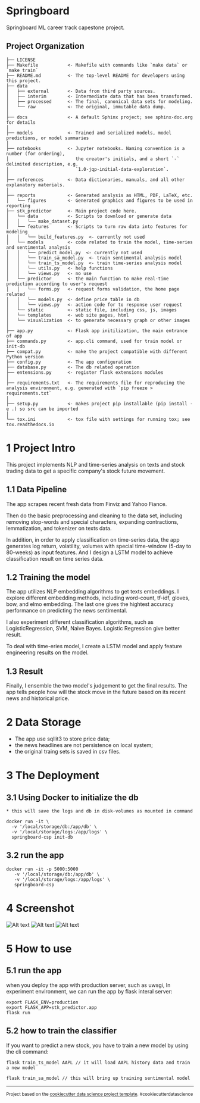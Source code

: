 Springboard
==============================

Springboard ML career track capestone project.

Project Organization
------------

    ├── LICENSE
    ├── Makefile           <- Makefile with commands like `make data` or `make train`
    ├── README.md          <- The top-level README for developers using this project.
    ├── data
    │   ├── external       <- Data from third party sources.
    │   ├── interim        <- Intermediate data that has been transformed.
    │   ├── processed      <- The final, canonical data sets for modeling.
    │   └── raw            <- The original, immutable data dump.
    │
    ├── docs               <- A default Sphinx project; see sphinx-doc.org for details
    │
    ├── models             <- Trained and serialized models, model predictions, or model summaries
    │
    ├── notebooks          <- Jupyter notebooks. Naming convention is a number (for ordering),
    │                         the creator's initials, and a short `-` delimited description, e.g.
    │                         `1.0-jqp-initial-data-exploration`.
    │
    ├── references         <- Data dictionaries, manuals, and all other explanatory materials.
    │
    ├── reports            <- Generated analysis as HTML, PDF, LaTeX, etc.
    │   └── figures        <- Generated graphics and figures to be used in reporting
    ├── stk_predictor      <- Main project code here.
    │   └── data           <- Scripts to download or generate data
    │   │   └── make_dataset.py
    │   └── features       <- Scripts to turn raw data into features for modeling
    │   │   └── build_features.py  <- currently not used     
    │   └── models         <- code related to train the model, time-series and sentimental analysis
    │   │   └── predict_model.py  <- currently not used  
    │   │   └── train_sa_model.py  <- train sentimental analysis model  
    │   │   └── train_ts_model.py  <- train time-series analysis model 
    │   │   └── utils.py   <- help functions
    │   │   └── views.py   <- no use 
    │   └── predictor      <- the main function to make real-time prediction according to user's request
    │   │   └── forms.py   <- request forms validation, the home page related
    │   │   └── models.py  <- define price table in db
    │   │   └── views.py   <- action code for to response user request
    │   └── static         <- static file, including css, js, images
    │   └── templates      <- web site pages, html
    │   └── visualization  <- to generate necessary graph or other images
    │
    ├── app.py             <- Flask app initilization, the main entrance of app
    ├── commands.py        <- app.cli command, used for train model or init-db
    ├── compat.py          <- make the project compatible with different Python version
    ├── config.py          <- The app configuration
    ├── database.py        <- The db related operation
    ├── entensions.py      <- register flask extensions modules
    │
    ├── requirements.txt   <- The requirements file for reproducing the analysis environment, e.g. generated with `pip freeze > requirements.txt`
    │
    ├── setup.py           <- makes project pip installable (pip install -e .) so src can be imported
    │
    └── tox.ini            <- tox file with settings for running tox; see tox.readthedocs.io

# 1 Project Intro

This project implements NLP and time-series analysis on texts and stock trading data to get a specific company's stock future movement.

## 1.1 Data Pipeline

The app scrapes recent fresh data from Finviz and Yahoo Fiance. 

Then do the basic preprocessing and cleaning to the data set, including removing stop-words and special characters, expanding contractions, lemmatization, and tokenizer on texts data. 

In addition, in order to apply classification on time-series data, the app generates log return, volatility, volumes with special time-window (5-day to 80-weeks) as input features. And I design a LSTM model to achieve classification result on time series data. 

## 1.2 Training the model

The app utilizes NLP embedding algorithms to get texts embeddings. I explore different embedding methods, including word-count, tf-idf, gloves, bow, and elmo embedding. The last one gives the hightest accuracy performance on predicting the news sentimental.

I also experiment different classification algorithms, such as LogisticRegression, SVM, Naive Bayes. Logistic Regression give better result.

To deal with time-eries model, I create a LSTM model and apply feature engineering results on the model.

## 1.3 Result 

Finally, I ensemble the two model's judgement to get the final results. The app tells people how will the stock move in the future based on its recent news and historical price.

# 2 Data Storage

* The app use sqllit3 to store price data; 
* the news headlines are not persistence on local system; 
* the original traing sets is saved in csv files.

# 3 The Deployment

## 3.1 Using Docker to initialize the db
    * this will save the logs and db in disk-volumes as mounted in command
```
docker run -it \
  -v '/local/storage/db:/app/db' \
  -v '/local/storage/logs:/app/logs' \
  springboard-csp init-db
```

## 3.2 run the app
```
docker run -it -p 5000:5000 
   -v '/local/storage/db:/app/db' \
   -v '/local/storage/logs:/app/logs' \
   springboard-csp
```

# 4 Screenshot
![Alt text](reports/home.png?raw=true "Optional Title")
![Alt text](reports/prediction-1.png?raw=true "Optional Title")
![Alt text](reports/prediction-2.png?raw=true "Optional Title")

# 5 How to use

## 5.1 run the app
when you deploy the app with production server, such as uwsgi, 
In experiment environment, we can run the app by flask interal server:
```
export FLASK_ENV=production
export FLASK_APP=stk_predictor.app
flask run
```

## 5.2 how to train the classifier
If you want to predict a new stock, you have to train a new model by using the cli command:
```
flask train_ts_model AAPL // it will load AAPL history data and train a new model

flask train_sa_model // this will bring up training sentimental model
``` 
--------

<p><small>Project based on the <a target="_blank" href="https://drivendata.github.io/cookiecutter-data-science/">cookiecutter data science project template</a>. #cookiecutterdatascience</small></p>
